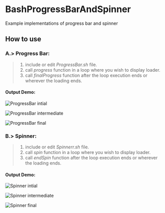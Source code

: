 # BashProgressBarAndSpinner
Example implementations of progress bar and spinner

## How to use

### **A**.> **Progress Bar**: 

> 1. include or edit *ProgressBar.sh* file.
> 2. call *progress* function in a loop where you wish to display loader.
> 3. call *finalProgress* function after the loop execution ends or wherever the loading ends.
    
#### **Output Demo**:

![ProgressBar intial ](https://github.com/iLodeStar/BashProgressBarAndSpinner/blob/master/ReadmeImages/InitialProgress.PNG)

![ProgressBar intermediate](https://github.com/iLodeStar/BashProgressBarAndSpinner/blob/master/ReadmeImages/intermediateProgress.PNG)

![ProgressBar final](https://github.com/iLodeStar/BashProgressBarAndSpinner/blob/master/ReadmeImages/finalProgress.PNG)

### **B**.> **Spinner**: 

> 1. include or edit *Spinnerr.sh* file.
> 2. call *spin* function in a loop where you wish to display loader.
> 3. call *endSpin* function after the loop execution ends or wherever the loading ends.
    
#### **Output Demo**:

![Spinner intial ](https://github.com/iLodeStar/BashProgressBarAndSpinner/blob/master/ReadmeImages/InitialSpin.PNG)

![Spinner intermediate](https://github.com/iLodeStar/BashProgressBarAndSpinner/blob/master/ReadmeImages/intermediateSpin.PNG)

![Spinner final](https://github.com/iLodeStar/BashProgressBarAndSpinner/blob/master/ReadmeImages/finalSpin.PNG)


